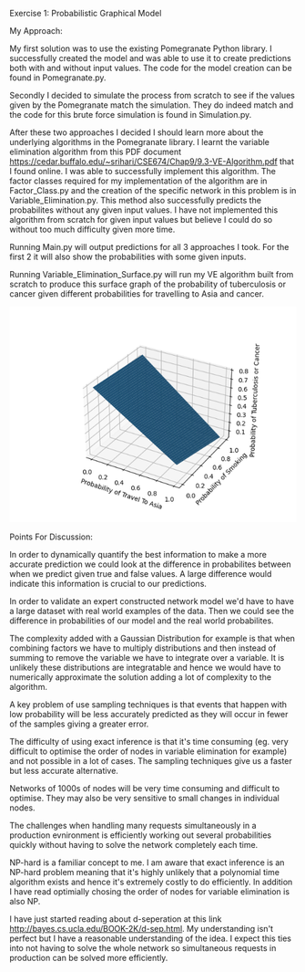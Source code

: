 Exercise 1: Probabilistic Graphical Model

My Approach:

My first solution was to use the existing Pomegranate Python library. I
successfully created the model and was able to use it to create predictions
both with and without input values. The code for the model creation can be found
in Pomegranate.py.

Secondly I decided to simulate the process from scratch to see if the values
given by the Pomegranate match the simulation. They do indeed match and the
code for this brute force simulation is found in Simulation.py.

After these two approaches I decided I should learn more about the underlying
algorithms in the Pomegranate library. I learnt the variable elimination
algorithm from this PDF document
https://cedar.buffalo.edu/~srihari/CSE674/Chap9/9.3-VE-Algorithm.pdf that I
found online. I was able to successfully implement this algorithm. The
factor classes required for my implementation of the algorithm are in
Factor_Class.py and the creation of the specific network in this problem is in
Variable_Elimination.py. This method also successfully predicts the
probabilites without any given input values. I have not implemented this
algorithm from scratch for given input values but believe I could do so without
too much difficulty given more time. 

Running Main.py will output predictions for all 3 approaches I took. For the
first 2 it will also show the probabilities with some given inputs.

Running Variable_Elimination_Surface.py will run my VE algorithm built from
scratch to produce this surface graph of the probability of tuberculosis or
cancer given different probabilities for travelling to Asia and cancer.

<img src= "https://github.com/PJF98/BayesianNetwork/blob/main/Probs_Plot.png"/>

Points For Discussion:

In order to dynamically quantify the best information to make a more accurate
prediction we could look at the difference in probabilites between when we
predict given true and false values. A large difference would indicate this
information is crucial to our predictions.

In order to validate an expert constructed network model we'd have to have a
large dataset with real world examples of the data. Then we could see the
difference in probabilities of our model and the real world probabilites. 

The complexity added with a Gaussian Distribution for example is that when
combining factors we have to multiply distributions and then instead of summing
to remove the variable we have to integrate over a variable. It is unlikely
these distributions are integratable and hence we would have to numerically
approximate the solution adding a lot of complexity to the algorithm.

A key problem of use sampling techniques is that events that happen with
low probability will be less accurately predicted as they will occur in fewer
of the samples giving a greater error. 

The difficulty of using exact inference is that it's time consuming (eg. very
difficult to optimise the order of nodes in variable elimination for example) and not
possible in a lot of cases. The sampling techniques give us a faster but less
accurate alternative. 

Networks of 1000s of nodes will be very time consuming and difficult to
optimise. They may also be very sensitive to small changes in individual nodes. 

The challenges when handling many requests simultaneously in a production
evnironment is efficiently working out several probabilities quickly without
having to solve the network completely each time. 

NP-hard is a familiar concept to me. I am aware that exact inference is an
NP-hard problem meaning that it's highly unlikely that a polynomial time
algorithm exists and hence it's extremely costly to do efficiently. In addition
I have read optimially chosing the order of nodes for variable elimination is
also NP.

I have just started reading about d-seperation at this link
http://bayes.cs.ucla.edu/BOOK-2K/d-sep.html. My understanding isn't perfect but
I have a reasonable understanding of the idea. I expect this ties into not
having to solve the whole network so simultaneous requests in production can be
solved more efficiently. 
